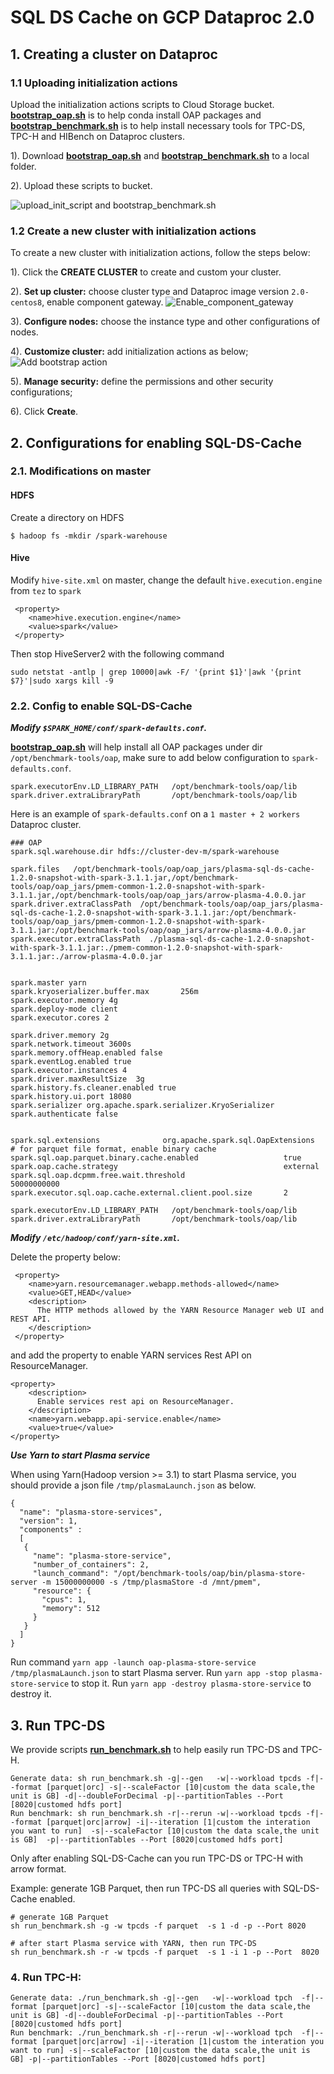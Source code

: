 # SQL DS Cache on GCP Dataproc 2.0

## 1. Creating a cluster on Dataproc

### 1.1 Uploading initialization actions

Upload the initialization actions scripts to Cloud Storage bucket. 
**[bootstrap_oap.sh](../integrations/oap/dataproc/bootstrap_oap.sh)** is to help conda install OAP packages and
**[bootstrap_benchmark.sh](../integrations/oap/dataproc/benchmark/bootstrap_benchmark.sh)** is to help install necessary tools for TPC-DS, TPC-H and HIBench on Dataproc clusters.
    
1). Download **[bootstrap_oap.sh](../integrations/oap/dataproc/bootstrap_oap.sh)** and **[bootstrap_benchmark.sh](../integrations/oap/dataproc/benchmark/bootstrap_benchmark.sh)** to a local folder.

2). Upload these scripts to bucket.

![upload_init_script and bootstrap_benchmark.sh](../integrations/oap/dataproc/imgs/upload_scripts_to_bucket.png)


### 1.2 Create a new cluster with initialization actions

To create a new cluster with initialization actions, follow the steps below:

1). Click the  **CREATE CLUSTER** to create and custom your cluster.

2). **Set up cluster:** choose cluster type and Dataproc image version `2.0-centos8`, enable component gateway.
![Enable_component_gateway](../integrations/oap/dataproc/imgs/component_gateway.png)

3). **Configure nodes:** choose the instance type and other configurations of nodes.

4). **Customize cluster:** add initialization actions as below;
![Add bootstrap action](../integrations/oap/dataproc/imgs/add_scripts.png)

5). **Manage security:** define the permissions and other security configurations;

6). Click **Create**. 

## 2. Configurations for enabling SQL-DS-Cache

### 2.1. Modifications on master

#### HDFS 

Create a directory on HDFS 
```
$ hadoop fs -mkdir /spark-warehouse
```

#### Hive 

Modify `hive-site.xml` on master, change the default `hive.execution.engine` from `tez` to `spark`

```
 <property>
    <name>hive.execution.engine</name>
    <value>spark</value>
 </property>
```

Then stop HiveServer2 with the following command  

```
sudo netstat -antlp | grep 10000|awk -F/ '{print $1}'|awk '{print $7}'|sudo xargs kill -9
```

### 2.2. Config to enable SQL-DS-Cache

***Modify `$SPARK_HOME/conf/spark-defaults.conf`.***

**[bootstrap_oap.sh](../integrations/oap/dataproc/bootstrap_oap.sh)** will help install all OAP packages under dir `/opt/benchmark-tools/oap`,
make sure to add below configuration to `spark-defaults.conf`.

```
spark.executorEnv.LD_LIBRARY_PATH   /opt/benchmark-tools/oap/lib
spark.driver.extraLibraryPath       /opt/benchmark-tools/oap/lib
```

Here is an example of `spark-defaults.conf` on a `1 master + 2 workers` Dataproc cluster.

```
### OAP
spark.sql.warehouse.dir hdfs://cluster-dev-m/spark-warehouse

spark.files   /opt/benchmark-tools/oap/oap_jars/plasma-sql-ds-cache-1.2.0-snapshot-with-spark-3.1.1.jar,/opt/benchmark-tools/oap/oap_jars/pmem-common-1.2.0-snapshot-with-spark-3.1.1.jar,/opt/benchmark-tools/oap/oap_jars/arrow-plasma-4.0.0.jar
spark.driver.extraClassPath  /opt/benchmark-tools/oap/oap_jars/plasma-sql-ds-cache-1.2.0-snapshot-with-spark-3.1.1.jar:/opt/benchmark-tools/oap/oap_jars/pmem-common-1.2.0-snapshot-with-spark-3.1.1.jar:/opt/benchmark-tools/oap/oap_jars/arrow-plasma-4.0.0.jar
spark.executor.extraClassPath  ./plasma-sql-ds-cache-1.2.0-snapshot-with-spark-3.1.1.jar:./pmem-common-1.2.0-snapshot-with-spark-3.1.1.jar:./arrow-plasma-4.0.0.jar


spark.master yarn
spark.kryoserializer.buffer.max       256m
spark.executor.memory 4g
spark.deploy-mode client
spark.executor.cores 2

spark.driver.memory 2g
spark.network.timeout 3600s
spark.memory.offHeap.enabled false
spark.eventLog.enabled true
spark.executor.instances 4
spark.driver.maxResultSize  3g
spark.history.fs.cleaner.enabled true
spark.history.ui.port 18080
spark.serializer org.apache.spark.serializer.KryoSerializer
spark.authenticate false


spark.sql.extensions              org.apache.spark.sql.OapExtensions
# for parquet file format, enable binary cache
spark.sql.oap.parquet.binary.cache.enabled                   true
spark.oap.cache.strategy                                     external
spark.sql.oap.dcpmm.free.wait.threshold                      50000000000
spark.executor.sql.oap.cache.external.client.pool.size       2

spark.executorEnv.LD_LIBRARY_PATH   /opt/benchmark-tools/oap/lib
spark.driver.extraLibraryPath       /opt/benchmark-tools/oap/lib
```

***Modify `/etc/hadoop/conf/yarn-site.xml`.***

Delete the property below:

```
 <property>
    <name>yarn.resourcemanager.webapp.methods-allowed</name>
    <value>GET,HEAD</value>
    <description>
      The HTTP methods allowed by the YARN Resource Manager web UI and REST API.
    </description>
 </property>
```
and add the property to enable YARN services Rest API on ResourceManager.

```
<property>
    <description>
      Enable services rest api on ResourceManager.
    </description>
    <name>yarn.webapp.api-service.enable</name>
    <value>true</value>
</property>
```

***Use Yarn to start Plasma service***

When using Yarn(Hadoop version >= 3.1) to start Plasma service, you should provide a json file `/tmp/plasmaLaunch.json` as below.

```
{
  "name": "plasma-store-services",
  "version": 1,
  "components" :
  [
   {
     "name": "plasma-store-service",
     "number_of_containers": 2,
     "launch_command": "/opt/benchmark-tools/oap/bin/plasma-store-server -m 15000000000 -s /tmp/plasmaStore -d /mnt/pmem",
     "resource": {
       "cpus": 1,
       "memory": 512
     }
   }
  ]
}

```
Run command `yarn app -launch oap-plasma-store-service /tmp/plasmaLaunch.json` to start Plasma server.
Run `yarn app -stop plasma-store-service` to stop it.
Run `yarn app -destroy plasma-store-service` to destroy it.



## 3. Run TPC-DS

We provide scripts **[run_benchmark.sh](../integrations/oap/dataproc/benchmark/run_benchmark.sh)** to help easily run TPC-DS and TPC-H.

```
Generate data: sh run_benchmark.sh -g|--gen   -w|--workload tpcds -f|--format [parquet|orc] -s|--scaleFactor [10|custom the data scale,the unit is GB] -d|--doubleForDecimal -p|--partitionTables --Port [8020|customed hdfs port]   
Run benchmark: sh run_benchmark.sh -r|--rerun -w|--workload tpcds -f|--format [parquet|orc|arrow] -i|--iteration [1|custom the interation you want to run]  -s|--scaleFactor [10|custom the data scale,the unit is GB]  -p|--partitionTables --Port [8020|customed hdfs port]   
```

Only after enabling SQL-DS-Cache can you run TPC-DS or TPC-H with arrow format.

Example: generate 1GB Parquet, then run TPC-DS all queries with SQL-DS-Cache enabled.

```
# generate 1GB Parquet 
sh run_benchmark.sh -g -w tpcds -f parquet  -s 1 -d -p --Port 8020

# after start Plasma service with YARN, then run TPC-DS
sh run_benchmark.sh -r -w tpcds -f parquet  -s 1 -i 1 -p --Port  8020

```

### 4. Run TPC-H:  
```
Generate data: ./run_benchmark.sh -g|--gen   -w|--workload tpch  -f|--format [parquet|orc] -s|--scaleFactor [10|custom the data scale,the unit is GB] -d|--doubleForDecimal -p|--partitionTables --Port [8020|customed hdfs port]  
Run benchmark: ./run_benchmark.sh -r|--rerun -w|--workload tpch  -f|--format [parquet|orc|arrow] -i|--iteration [1|custom the interation you want to run] -s|--scaleFactor [10|custom the data scale,the unit is GB] -p|--partitionTables --Port [8020|customed hdfs port] 
``` 
